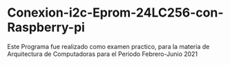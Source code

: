# Conexion-i2c-Eprom-24LC256-con-Raspberry-pi
Este Programa fue realizado como examen practico, para la materia de Arquitectura de Computadoras para el Periodo Febrero-Junio 2021
